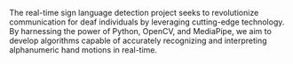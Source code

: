 The real-time sign language detection project seeks to revolutionize communication for deaf individuals by leveraging cutting-edge technology. By harnessing the power of Python, OpenCV, and MediaPipe, we aim to develop algorithms capable of accurately recognizing and interpreting alphanumeric hand motions in real-time.

